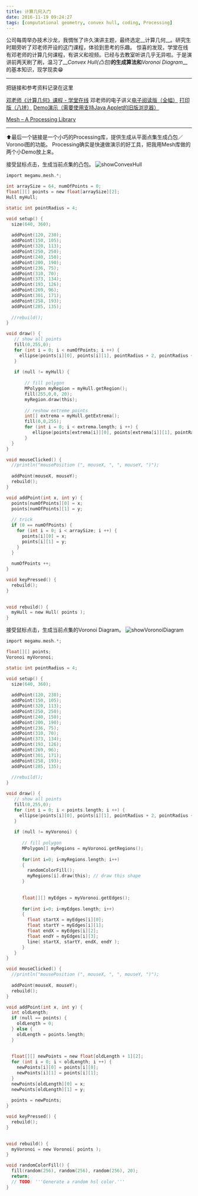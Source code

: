 ```yaml
---
title: 计算几何入门
date: 2016-11-19 09:24:27
tags: [computational geometry, convex hull, coding, Processing]
---
```

公司每周举办技术沙龙，我惆怅了许久演讲主题，最终选定__计算几何__。研究生时期旁听了邓老师开设的这门课程，体验到思考的乐趣。
惊喜的发现，学堂在线有邓老师的计算几何课程，有讲义和视频。已经与去教室听讲几乎无异啦。于是演讲前两天刷了刷，温习了__*Convex Hull(凸包)*__的生成算法和__*Voronoi Diagram*__的基本知识，现学现卖😁

---
把链接和参考资料记录在这里

[邓老师《计算几何》课程 - 学堂在线](http://www.xuetangx.com/courses/course-v1:TsinghuaX+70240183x+2016_2/info)
邓老师的电子讲义[电子阅读版（全幅）](http://pan.baidu.com/s/1eQrYn9w) [打印版（八拼）](http://pan.baidu.com/s/1dDAXjFz)
[Demo演示（需要使用支持Java Applet的旧版浏览器）](http://dsa.cs.tsinghua.edu.cn/~deng/cg/demo/index.htm)

[Mesh – A Processing Library](http://leebyron.com/mesh/)

---
⬆️最后一个链接是一个小巧的Processing库，提供生成从平面点集生成凸包／Voronoi图的功能。
Processing确实是快速做演示的好工具，把我用Mesh库做的两个小Demo放上来。

接受鼠标点击，生成当前点集的凸包。
![showConvexHull](https://raw.githubusercontent.com/veslam/blog/master/res/20161119_01_ConvexHull.png)
``` C
import megamu.mesh.*;

int arraySize = 64, numOfPoints = 0;
float[][] points = new float[arraySize][2];
Hull myHull;

static int pointRadius = 4;

void setup() {
  size(640, 360);
  
  addPoint(120, 230);
  addPoint(150, 105);
  addPoint(320, 113);
  addPoint(250, 250);
  addPoint(240, 150);
  addPoint(200, 190);
  addPoint(236, 75);
  addPoint(310, 70);
  addPoint(373, 134);
  addPoint(193, 126);
  addPoint(269, 96);
  addPoint(301, 171);
  addPoint(258, 193);
  addPoint(285, 135);
  
  //rebuild();
}

void draw() {
   // show all points
   fill(0,255,0);
   for (int i = 0; i < numOfPoints; i ++) {
     ellipse(points[i][0], points[i][1], pointRadius + 2, pointRadius + 2);
   }
  
   if (null != myHull) {
    
       // fill polygon
       MPolygon myRegion = myHull.getRegion();
       fill(255,0,0, 20);
       myRegion.draw(this);
             
       // reshow extreme points
       int[] extrema = myHull.getExtrema();
       fill(0,0,255);     
       for (int i = 0; i < extrema.length; i ++) {      
          ellipse(points[extrema[i]][0], points[extrema[i]][1], pointRadius, pointRadius);
       }
  }
}

void mouseClicked() {
  //println("mousePosition (", mouseX, ", ", mouseY, ")");
  
  addPoint(mouseX, mouseY);
  rebuild();
}

void addPoint(int x, int y) {
  points[numOfPoints][0] = x;
  points[numOfPoints][1] = y;
  
  // trick
  if (0 == numOfPoints) {
    for (int i = 0; i < arraySize; i ++) {
      points[i][0] = x;
      points[i][1] = y;
    }
  }
  
  numOfPoints ++;
}

void keyPressed() {
  rebuild();
}
  

void rebuild() {
  myHull = new Hull( points );
}
```

接受鼠标点击，生成当前点集的Voronoi Diagram。
![showVoronoiDiagram](https://raw.githubusercontent.com/veslam/blog/master/res/20161119_02_VoronoiDiagram.png)
``` C
import megamu.mesh.*;

float[][] points;
Voronoi myVoronoi;

static int pointRadius = 4;

void setup() {
  size(640, 360);
  
  addPoint(120, 230);
  addPoint(150, 105);
  addPoint(320, 113);
  addPoint(250, 250);
  addPoint(240, 150);
  addPoint(200, 190);
  addPoint(236, 75);
  addPoint(310, 70);
  addPoint(373, 134);
  addPoint(193, 126);
  addPoint(269, 96);
  addPoint(301, 171);
  addPoint(258, 193);
  addPoint(285, 135);
  
  //rebuild();
}

void draw() {
   // show all points
   fill(0,255,0);
   for (int i = 0; i < points.length; i ++) {
     ellipse(points[i][0], points[i][1], pointRadius + 2, pointRadius + 2);
   }
  
   if (null != myVoronoi) {
    
      // fill polygon
      MPolygon[] myRegions = myVoronoi.getRegions();
       
      for(int i=0; i<myRegions.length; i++)
      {
        randomColorFill();
        myRegions[i].draw(this); // draw this shape
      }
       
  
      float[][] myEdges = myVoronoi.getEdges();
      
      for(int i=0; i<myEdges.length; i++)
      {
        float startX = myEdges[i][0];
        float startY = myEdges[i][1];
        float endX = myEdges[i][2];
        float endY = myEdges[i][3];
        line( startX, startY, endX, endY );
      }
   }
}

void mouseClicked() {
  //println("mousePosition (", mouseX, ", ", mouseY, ")");
  
  addPoint(mouseX, mouseY);
  rebuild();
}

void addPoint(int x, int y) {
  int oldLength;
  if (null == points) {
    oldLength = 0;
  } else {
    oldLength = points.length;
  }
  
  
  float[][] newPoints = new float[oldLength + 1][2];
  for (int i = 0; i < oldLength; i ++) {
    newPoints[i][0] = points[i][0];
    newPoints[i][1] = points[i][1];
  }
  newPoints[oldLength][0] = x;
  newPoints[oldLength][1] = y;
  
  points = newPoints;
}

void keyPressed() {
  rebuild();
}
  

void rebuild() {
  myVoronoi = new Voronoi( points );
}

void randomColorFill() {
  fill(random(256), random(256), random(256), 20);
  return;
  // TODO: '''Generate a random hsl color.'''
}
```